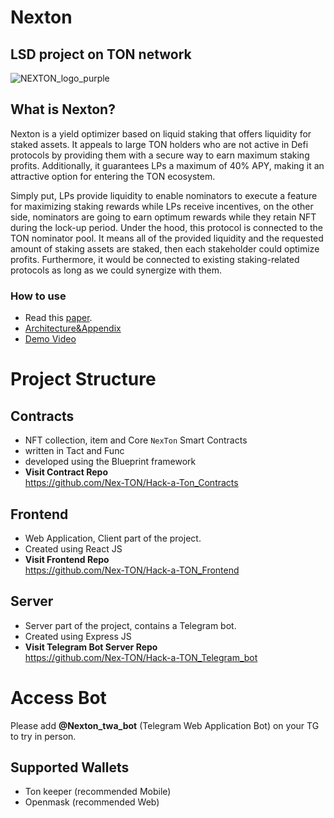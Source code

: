 # Nexton 
## LSD project on TON network
![NEXTON_logo_purple](https://github.com/Nex-TON/Hack-a-TON/assets/96057861/0267ccc6-2612-4800-ab27-b49fe597a8e0)

## What is Nexton? 
Nexton is a yield optimizer based on liquid staking that offers liquidity for staked assets. It appeals to large TON holders who are not active in Defi protocols by providing them with a secure way to earn maximum staking profits. Additionally, it guarantees LPs a maximum of 40% APY, making it an attractive option for entering the TON ecosystem.

Simply put, LPs provide liquidity to enable nominators to execute a feature for maximizing staking rewards while LPs receive incentives, on the other side, nominators are going to earn optimum rewards while they retain NFT during the lock-up period. Under the hood, this protocol is connected to the TON nominator pool. It means all of the provided liquidity and the requested amount of staking assets are staked, then each stakeholder could optimize profits. Furthermore, it would be connected to existing staking-related protocols as long as we could synergize with them.

### How to use
- Read this [paper](https://blockwavelabs.notion.site/Nexton-Hack-a-TON-166d2ea181cb438f979f26ce05a3b831).
- [Architecture&Appendix](https://drive.google.com/file/d/1dpH8eWsTyDSb0Z02Tmj5cvKgVciaXqnD/view?usp=sharing)
- [Demo Video](https://youtu.be/YFq1Cad5-A4)

# Project Structure
## Contracts
- NFT collection, item and Core `NexTon` Smart Contracts
- written in Tact and Func
- developed using the Blueprint framework 
- **Visit Contract Repo**  
https://github.com/Nex-TON/Hack-a-Ton_Contracts
## Frontend
- Web Application, Client part of the project.
- Created using React JS   
- **Visit Frontend Repo**  
https://github.com/Nex-TON/Hack-a-TON_Frontend

## Server
- Server part of the project, contains a Telegram bot.
- Created using Express JS   
- **Visit Telegram Bot Server Repo**  
https://github.com/Nex-TON/Hack-a-TON_Telegram_bot

# Access Bot
Please add **@Nexton_twa_bot** (Telegram Web Application Bot) on your TG to try in person.   
## Supported Wallets
- Ton keeper (recommended Mobile)
- Openmask (recommended Web)
